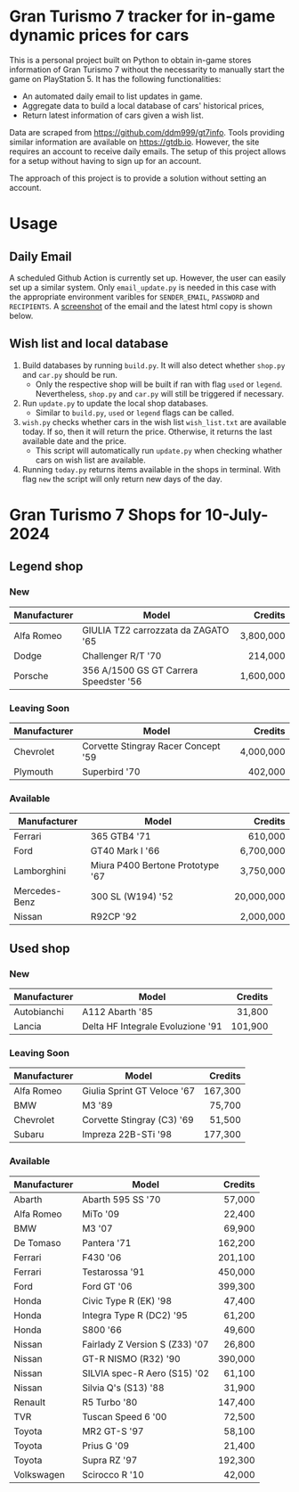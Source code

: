 # Gran Turismo 7 tracker for in-game dynamic prices for cars

This is a personal project built on Python to obtain in-game stores information of Gran Turismo 7 without the necessarity to manually start the game on PlayStation 5. It has the following functionalities:

- An automated daily email to list updates in game.
- Aggregate data to build a local database of cars' historical prices,
- Return latest information of cars given a wish list.

Data are scraped from https://github.com/ddm999/gt7info. Tools providing similar information are available on https://gtdb.io. However, the site requires an account to receive daily emails. The setup of this project allows for a setup without having to sign up for an account.

The approach of this project is to provide a solution without setting an account.

# Usage

## Daily Email

A scheduled Github Action is currently set up. However, the user can easily set up a similar system. Only `email_update.py` is needed in this case with the appropriate environment varibles for `SENDER_EMAIL`, `PASSWORD` and `RECIPIENTS`. A [screenshot](https://raw.githubusercontent.com/marcohoucheng/Gran-Turismo-7-Price-Tracker/main/data/email_screenshot.png) of the email and the latest html copy is shown below.

## Wish list and local database

1. Build databases by running `build.py`. It will also detect whether `shop.py` and `car.py` should be run.
    - Only the respective shop will be built if ran with flag `used` or `legend`. Nevertheless, `shop.py` and `car.py` will still be triggered if necessary.
2. Run `update.py` to update the local shop databases.
    - Similar to `build.py`, `used` or `legend` flags can be called.
3. `wish.py` checks whether cars in the wish list `wish_list.txt` are available today. If so, then it will return the price. Otherwise, it returns the last available date and the price.
    - This script will automatically run `update.py` when checking whather cars on wish list are available.
4. Running `today.py` returns items available in the shops in terminal. With flag `new` the script will only return new days of the day.


# Gran Turismo 7 Shops for 10-July-2024



## Legend shop

### New
 | Manufacturer | Model | Credits |
 | --- | --- | --: |
|Alfa Romeo|GIULIA TZ2 carrozzata da ZAGATO '65|3,800,000|
|Dodge|Challenger R/T '70|214,000|
|Porsche|356 A/1500 GS GT Carrera Speedster '56|1,600,000|

### Leaving Soon
 | Manufacturer | Model | Credits |
 | --- | --- | --: |
|Chevrolet|Corvette Stingray Racer Concept '59|4,000,000|
|Plymouth|Superbird '70|402,000|

### Available
 | Manufacturer | Model | Credits |
 | --- | --- | --: |
|Ferrari|365 GTB4 '71|610,000|
|Ford|GT40 Mark I '66|6,700,000|
|Lamborghini|Miura P400 Bertone Prototype '67|3,750,000|
|Mercedes-Benz|300 SL (W194) '52|20,000,000|
|Nissan|R92CP '92|2,000,000|


## Used shop

### New
 | Manufacturer | Model | Credits |
 | --- | --- | --: |
|Autobianchi|A112 Abarth '85|31,800|
|Lancia|Delta HF Integrale Evoluzione '91|101,900|

### Leaving Soon
 | Manufacturer | Model | Credits |
 | --- | --- | --: |
|Alfa Romeo|Giulia Sprint GT Veloce '67|167,300|
|BMW|M3 '89|75,700|
|Chevrolet|Corvette Stingray (C3) '69|51,500|
|Subaru|Impreza 22B-STi '98|177,300|

### Available
 | Manufacturer | Model | Credits |
 | --- | --- | --: |
|Abarth|Abarth 595 SS '70|57,000|
|Alfa Romeo|MiTo '09|22,400|
|BMW|M3 '07|69,900|
|De Tomaso|Pantera '71|162,200|
|Ferrari|F430 '06|201,100|
|Ferrari|Testarossa '91|450,000|
|Ford|Ford GT '06|399,300|
|Honda|Civic Type R (EK) '98|47,400|
|Honda|Integra Type R (DC2) '95|61,200|
|Honda|S800 '66|49,600|
|Nissan|Fairlady Z Version S (Z33) '07|26,800|
|Nissan|GT-R NISMO (R32) '90|390,000|
|Nissan|SILVIA spec-R Aero (S15) '02|61,100|
|Nissan|Silvia Q's (S13) '88|31,900|
|Renault|R5 Turbo '80|147,400|
|TVR|Tuscan Speed 6 '00|72,500|
|Toyota|MR2 GT-S '97|58,100|
|Toyota|Prius G '09|21,400|
|Toyota|Supra RZ '97|192,300|
|Volkswagen|Scirocco R '10|42,000|
